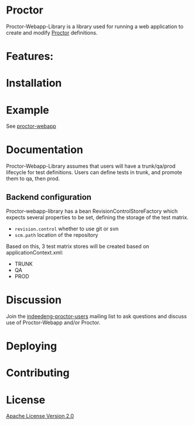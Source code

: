 # Proctor

Proctor-Webapp-Library is a library used for running a web application to create and modify [Proctor](https://github.com/indeedeng/proctor) definitions.

# Features:

# Installation

# Example
See [proctor-webapp](http://www.github.com/indeedeng/proctor-webapp)

# Documentation

Proctor-Webapp-Library assumes that users will have a trunk/qa/prod lifecycle for test definitions. Users can define tests in trunk, and promote them to qa, then prod. 

## Backend configuration

Proctor-webapp-library has a bean RevisionControlStoreFactory which expects several properties to be set, defining the storage of the test matrix.

* `revision.control` whether to use git or svn
* `scm.path` location of the repository

Based on this, 3 test matrix stores will be created based on applicationContext.xml:

* TRUNK
* QA
* PROD


# Discussion

Join the [indeedeng-proctor-users](https://groups.google.com/d/forum/indeedeng-proctor-users) mailing list to ask questions and discuss use of Proctor-Webapp and/or Proctor.

# Deploying

# Contributing

# License

[Apache License Version 2.0](https://github.com/indeedeng/proctor-webapp-library/blob/master/LICENSE)

